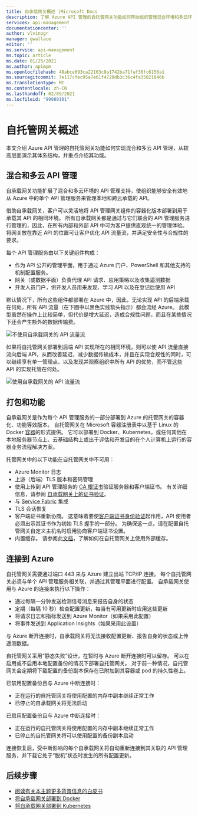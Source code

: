 ```yaml
---
title: 自承载网关概述 |Microsoft Docs
description: 了解 Azure API 管理的自托管网关功能如何帮助组织管理混合环境和多云环境中的 API。
services: api-management
documentationcenter: ''
author: vlvinogr
manager: gwallace
editor: ''
ms.service: api-management
ms.topic: article
ms.date: 01/25/2021
ms.author: apimpm
ms.openlocfilehash: 48abce693ca22163c0a1742ba71faf36fc6156a1
ms.sourcegitcommit: 7e117cfec95a7e61f4720db3c36c4fa35021846b
ms.translationtype: MT
ms.contentlocale: zh-CN
ms.lasthandoff: 02/09/2021
ms.locfileid: "99989101"
---
```

# <a name="self-hosted-gateway-overview"></a>自托管网关概述

本文介绍 Azure API 管理的自托管网关功能如何实现混合和多云 API 管理，从较高层面演示其体系结构，并重点介绍其功能。

## <a name="hybrid-and-multi-cloud-api-management"></a>混合和多云 API 管理

自承载网关功能扩展了混合和多云环境的 API 管理支持，使组织能够安全有效地从 Azure 中的单个 API 管理服务来管理本地和跨云承载的 API。

借助自承载网关，客户可以灵活地将 API 管理网关组件的容器化版本部署到用于承载其 API 的相同环境。 所有自承载网关都是通过与它们联合的 API 管理服务进行管理的，因此，在所有内部和外部 API 中可为客户提供直观统一的管理体验。 将网关放在靠近 API 的位置可让客户优化 API 流量流，并满足安全性与合规性的要求。

每个 API 管理服务由以下关键组件构成：

-   作为 API 公开的管理平面，用于通过 Azure 门户、PowerShell 和其他支持的机制配置服务。
-   网关（或数据平面）负责代理 API 请求、应用策略以及收集遥测数据
-   开发人员门户，供开发人员用来发现、学习 API 以及在登记后使用 API

默认情况下，所有这些组件都部署在 Azure 中，因此，无论实现 API 的后端承载在何处，所有 API 流量（在下图中以黑色实线箭头指示）都会流经 Azure。 此模型虽然在操作上比较简单，但代价是增大延迟，造成合规性问题，而且在某些情况下还会产生额外的数据传输费。

![不使用自承载网关的 API 流量流](media/self-hosted-gateway-overview/without-gateways.png)

如果将自托管网关部署到后端 API 实现所在的相同环境，则可以使 API 流量直接流向后端 API，从而改善延迟，减少数据传输成本，并且在实现合规性的同时，可以继续享有单一管理点、以及发现并观察组织中所有 API 的优势，而不管这些 API 的实现托管在何处。

![使用自承载网关的 API 流量流](media/self-hosted-gateway-overview/with-gateways.png)

## <a name="packaging-and-features"></a>打包和功能

自承载网关是作为每个 API 管理服务的一部分部署到 Azure 的托管网关的容器化、功能等效版本。 自托管网关在 Microsoft 容器注册表中以基于 Linux 的 Docker [容器](https://aka.ms/apim/sputnik/dhub)的形式提供。 它可以部署到 Docker、Kubernetes，或任何其他在本地服务器节点上、云基础结构上或出于评估和开发目的在个人计算机上运行的容器业务流程解决方案。

托管网关中的以下功能在自托管网关中不可用：

- Azure Monitor 日志
- 上游（后端）TLS 版本和密码管理
- 使用上传到 API 管理服务的 [CA 根证书](api-management-howto-ca-certificates.md)验证服务器和客户端证书。 有关详细信息，请参阅 [自承载网关上的证书验证](api-management-howto-mutual-certificates-for-clients.md#certificate-validation-in-self-hosted-gateway)。
- 与 [Service Fabric](../service-fabric/service-fabric-api-management-overview.md) 集成
- TLS 会话恢复
- 客户端证书重新协商。 这意味着要使[客户端证书身份验证](api-management-howto-mutual-certificates-for-clients.md)起作用，API 使用者必须出示其证书作为初始 TLS 握手的一部分。 为确保这一点，请在配置自托管网关自定义主机名时启用协商客户端证书设置。
- 内置缓存。 请参阅此[文档](api-management-howto-cache-external.md)，了解如何在自托管网关上使用外部缓存。

## <a name="connectivity-to-azure"></a>连接到 Azure

自托管网关需要通过端口 443 来与 Azure 建立出站 TCP/IP 连接。 每个自托管网关必须与单个 API 管理服务相关联，并通过其管理平面进行配置。 自承载网关使用与 Azure 的连接来执行以下操作：

-   通过每隔一分钟发送检测信号消息来报告自身的状态
-   定期（每隔 10 秒）检查配置更新，每当有可用更新时应用这些更新
-   将请求日志和指标发送到 Azure Monitor（如果采用此配置）
-   将事件发送到 Application Insights（如果采用此设置）

与 Azure 断开连接时，自承载网关将无法接收配置更新、报告自身的状态或上传遥测数据。

自托管网关采用“静态失败”设计，在暂时与 Azure 断开连接时可以留存。 可以在启用或不启用本地配置备份的情况下部署自托管网关。 对于前一种情况，自托管网关会定期将下载配置的备份副本保存在已附加到其容器或 pod 的持久性卷上。

已禁用配置备份且与 Azure 中断连接时：

-   正在运行的自托管网关将使用配置的内存中副本继续正常工作
-   已停止的自承载网关将无法启动

已启用配置备份且与 Azure 中断连接时：

-   正在运行的自托管网关将使用配置的内存中副本继续正常工作
-   已停止的自托管网关将可以使用配置的备份副本启动

连接恢复后，受中断影响的每个自承载网关将自动重新连接到其关联的 API 管理服务，并下载它处于“脱机”状态时发生的所有配置更新。

## <a name="next-steps"></a>后续步骤

-   [阅读有关本主题更多背景信息的白皮书](https://aka.ms/hybrid-and-multi-cloud-api-management)
-   [将自承载网关部署到 Docker](how-to-deploy-self-hosted-gateway-docker.md)
-   [将自承载网关部署到 Kubernetes](how-to-deploy-self-hosted-gateway-kubernetes.md)
